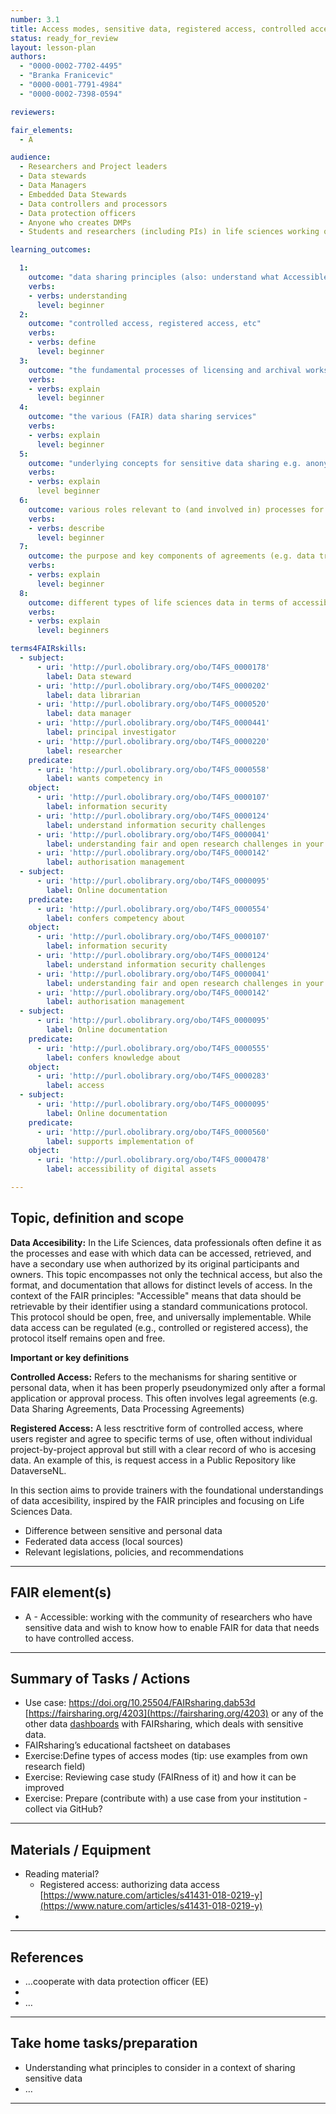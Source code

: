 ```yaml
---
number: 3.1
title: Access modes, sensitive data, registered access, controlled access
status: ready_for_review
layout: lesson-plan
authors:
  - "0000-0002-7702-4495"
  - "Branka Franicevic"
  - "0000-0001-7791-4984"
  - "0000-0002-7398-0594"

reviewers:

fair_elements:
  - A

audience:
  - Researchers and Project leaders
  - Data stewards
  - Data Managers
  - Embedded Data Stewards
  - Data controllers and processors
  - Data protection officers
  - Anyone who creates DMPs
  - Students and researchers (including PIs) in life sciences working on personal and sensitive data 

learning_outcomes:

  1:
    outcome: "data sharing principles (also: understand what Accessible means in FAIR principles)"
    verbs:
    - verbs: understanding 
      level: beginner      
  2: 
    outcome: "controlled access, registered access, etc"
    verbs:
    - verbs: define
      level: beginner
  3:
    outcome: "the fundamental processes of licensing and archival works in a context of controlled/registered access"
    verbs: 
    - verbs: explain
      level: beginner
  4:
    outcome: "the various (FAIR) data sharing services"
    verbs:
    - verbs: explain
      level: beginner
  5:
    outcome: "underlying concepts for sensitive data sharing e.g. anonymisation, pseudonymisation" 
    verbs:
    - verbs: explain
      level beginner
  6:
    outcome: various roles relevant to (and involved in) processes for which approvals are required e.g. data controller, data protection officer
    verbs:
    - verbs: describe
      level: beginner 
  7:
    outcome: the purpose and key components of agreements (e.g. data transfer and or processing agreements, DPIA)
    verbs:
    - verbs: explain
      level: beginner 
  8:
    outcome: different types of life sciences data in terms of accessibility levels
    verbs: 
    - verbs: explain
      level: beginners 

terms4FAIRskills:
  - subject:
      - uri: 'http://purl.obolibrary.org/obo/T4FS_0000178'
        label: Data steward
      - uri: 'http://purl.obolibrary.org/obo/T4FS_0000202'
        label: data librarian
      - uri: 'http://purl.obolibrary.org/obo/T4FS_0000520'
        label: data manager
      - uri: 'http://purl.obolibrary.org/obo/T4FS_0000441'
        label: principal investigator
      - uri: 'http://purl.obolibrary.org/obo/T4FS_0000220'
        label: researcher
    predicate:
      - uri: 'http://purl.obolibrary.org/obo/T4FS_0000558'
        label: wants competency in
    object:
      - uri: 'http://purl.obolibrary.org/obo/T4FS_0000107'
        label: information security
      - uri: 'http://purl.obolibrary.org/obo/T4FS_0000124'
        label: understand information security challenges
      - uri: 'http://purl.obolibrary.org/obo/T4FS_0000041'
        label: understanding fair and open research challenges in your organization
      - uri: 'http://purl.obolibrary.org/obo/T4FS_0000142'
        label: authorisation management
  - subject:
      - uri: 'http://purl.obolibrary.org/obo/T4FS_0000095'
        label: Online documentation
    predicate:
      - uri: 'http://purl.obolibrary.org/obo/T4FS_0000554'
        label: confers competency about
    object:
      - uri: 'http://purl.obolibrary.org/obo/T4FS_0000107'
        label: information security
      - uri: 'http://purl.obolibrary.org/obo/T4FS_0000124'
        label: understand information security challenges
      - uri: 'http://purl.obolibrary.org/obo/T4FS_0000041'
        label: understanding fair and open research challenges in your organization
      - uri: 'http://purl.obolibrary.org/obo/T4FS_0000142'
        label: authorisation management
  - subject:
      - uri: 'http://purl.obolibrary.org/obo/T4FS_0000095'
        label: Online documentation
    predicate:
      - uri: 'http://purl.obolibrary.org/obo/T4FS_0000555'
        label: confers knowledge about
    object:
      - uri: 'http://purl.obolibrary.org/obo/T4FS_0000283'
        label: access
  - subject:
      - uri: 'http://purl.obolibrary.org/obo/T4FS_0000095'
        label: Online documentation
    predicate:
      - uri: 'http://purl.obolibrary.org/obo/T4FS_0000560'
        label: supports implementation of
    object:
      - uri: 'http://purl.obolibrary.org/obo/T4FS_0000478'
        label: accessibility of digital assets

--- 
```


## Topic, definition and scope
**Data Accesibility:**  In the Life Sciences, data professionals often define it as the processes and ease with which data can be accessed, retrieved, and have a secondary use when authorized by its original participants and owners. This topic encompasses not only the technical access, but also the format, and documentation that allows for distinct levels of access. In the context of the FAIR principles: "Accessible" means that data should be retrievable by their identifier using a standard communications protocol. This protocol should be open, free, and universally implementable. While data access can be regulated (e.g., controlled or registered access), the protocol itself remains open and free.

**Important or key definitions** 

**Controlled Access:** 
Refers to the mechanisms for sharing sentitive or personal data, when it has been properly pseudonymized only after a formal application or approval process. This often involves legal agreements (e.g. Data Sharing Agreements, Data Processing Agreements) 

**Registered Access:** 
A less resctritive form of controlled access, where users register and agree to specific terms of use, often without individual project-by-project approval but still with a clear record of who is accesing data. An example of this, is request access in a Public Repository like DataverseNL.  


In this section aims to provide trainers with the foundational understandings of data accesibility, inspired by the FAIR principles and focusing on Life Sciences Data. 

* Difference between sensitive and personal data 
* Federated data access (local sources)
* Relevant legislations, policies, and recommendations


---

## FAIR element(s)



* A - Accessible: working with the community of researchers who have sensitive data and wish to know how to enable FAIR for data that needs to have controlled access.


---

## Summary of Tasks / Actions



* Use case: https://doi.org/10.25504/FAIRsharing.dab53d [https://fairsharing.org/4203](https://fairsharing.org/4203) or any of the other data [dashboards](https://fairsharing.org/search?userDefinedTags=Dashboard) with FAIRsharing, which deals with sensitive data.
* FAIRsharing’s educational factsheet on databases
* Exercise:Define types of access modes (tip: use examples from own research field)
* Exercise: Reviewing case study (FAIRness of it) and how it can be improved
* Exercise: Prepare (contribute with) a use case from your institution - collect via GitHub?


---

## Materials / Equipment



* Reading material?
    * Registered access: authorizing data access [https://www.nature.com/articles/s41431-018-0219-y](https://www.nature.com/articles/s41431-018-0219-y)
* 


---

## References



*  …cooperate with data protection officer (EE)
* 
* …


---

## Take home tasks/preparation



* Understanding what principles to consider in a context of sharing sensitive data
* …


---



